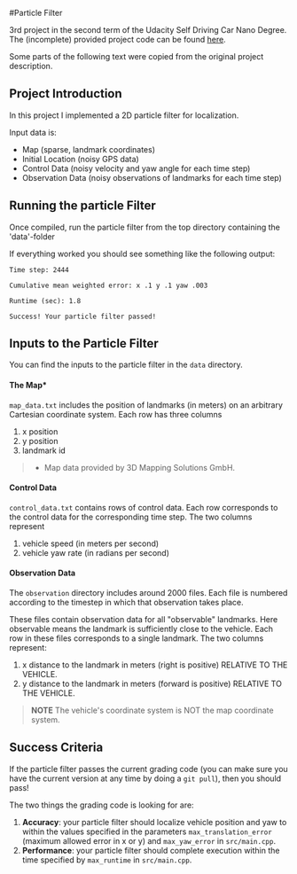 #Particle Filter

3rd project in the second term of the Udacity Self Driving Car Nano Degree.
The (incomplete) provided project code can be found [here](https://github.com/udacity/CarND-Kidnapped-Vehicle-Project).

Some parts of the following text were copied from the original project description.

## Project Introduction

In this project I implemented a 2D particle filter for localization. 

Input data is:
- Map (sparse, landmark coordinates)
- Initial Location (noisy GPS data)
- Control Data (noisy velocity and yaw angle for each time step)
- Observation Data (noisy observations of landmarks for each time step)

## Running the particle Filter
Once compiled, run the particle filter from the top directory containing the 'data'-folder


If everything worked you should see something like the following output:

```
Time step: 2444

Cumulative mean weighted error: x .1 y .1 yaw .003

Runtime (sec): 1.8

Success! Your particle filter passed!
```


## Inputs to the Particle Filter
You can find the inputs to the particle filter in the `data` directory. 

#### The Map*
`map_data.txt` includes the position of landmarks (in meters) on an arbitrary Cartesian coordinate system. Each row has three columns
1. x position
2. y position
3. landmark id

> * Map data provided by 3D Mapping Solutions GmbH.


#### Control Data
`control_data.txt` contains rows of control data. Each row corresponds to the control data for the corresponding time step. The two columns represent
1. vehicle speed (in meters per second)
2. vehicle yaw rate (in radians per second)

#### Observation Data
The `observation` directory includes around 2000 files. Each file is numbered according to the timestep in which that observation takes place. 

These files contain observation data for all "observable" landmarks. Here observable means the landmark is sufficiently close to the vehicle. Each row in these files corresponds to a single landmark. The two columns represent:
1. x distance to the landmark in meters (right is positive) RELATIVE TO THE VEHICLE. 
2. y distance to the landmark in meters (forward is positive) RELATIVE TO THE VEHICLE.

> **NOTE**
> The vehicle's coordinate system is NOT the map coordinate system.

## Success Criteria
If the particle filter passes the current grading code (you can make sure you have the current version at any time by doing a `git pull`), then you should pass! 

The two things the grading code is looking for are:

1. **Accuracy**: your particle filter should localize vehicle position and yaw to within the values specified in the parameters `max_translation_error` (maximum allowed error in x or y) and `max_yaw_error` in `src/main.cpp`.
2. **Performance**: your particle filter should complete execution within the time specified by `max_runtime` in `src/main.cpp`.



